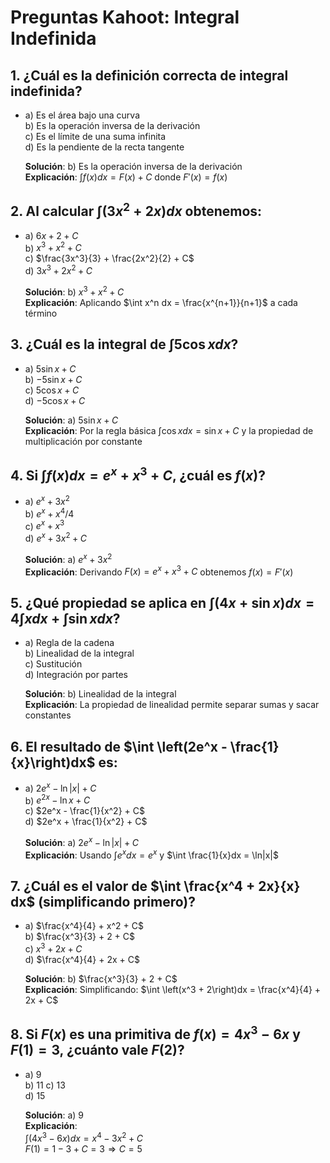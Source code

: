 # Preguntas Kahoot: Integral Indefinida

## 1. ¿Cuál es la definición correcta de integral indefinida?
- a) Es el área bajo una curva  
  b) Es la operación inversa de la derivación  
  c) Es el límite de una suma infinita  
  d) Es la pendiente de la recta tangente  

  **Solución**: b) Es la operación inversa de la derivación  
  **Explicación**: $\int f(x)dx = F(x) + C$ donde $F'(x) = f(x)$

## 2. Al calcular $\int (3x^2 + 2x) dx$ obtenemos:
- a) $6x + 2 + C$  
  b) $x^3 + x^2 + C$  
  c) $\frac{3x^3}{3} + \frac{2x^2}{2} + C$  
  d) $3x^3 + 2x^2 + C$  

  **Solución**: b) $x^3 + x^2 + C$  
  **Explicación**: Aplicando $\int x^n dx = \frac{x^{n+1}}{n+1}$ a cada término

## 3. ¿Cuál es la integral de $\int 5\cos x dx$?
- a) $5\sin x + C$  
  b) $-5\sin x + C$  
  c) $5\cos x + C$  
  d) $-5\cos x + C$  

  **Solución**: a) $5\sin x + C$  
  **Explicación**: Por la regla básica $\int \cos x dx = \sin x + C$ y la propiedad de multiplicación por constante

## 4. Si $\int f(x)dx = e^x + x^3 + C$, ¿cuál es $f(x)$?
- a) $e^x + 3x^2$  
  b) $e^x + x^4/4$  
  c) $e^x + x^3$  
  d) $e^x + 3x^2 + C$  

  **Solución**: a) $e^x + 3x^2$  
  **Explicación**: Derivando $F(x) = e^x + x^3 + C$ obtenemos $f(x) = F'(x)$

## 5. ¿Qué propiedad se aplica en $\int (4x + \sin x)dx = 4\int x dx + \int \sin x dx$?
- a) Regla de la cadena  
  b) Linealidad de la integral  
  c) Sustitución  
  d) Integración por partes  

  **Solución**: b) Linealidad de la integral  
  **Explicación**: La propiedad de linealidad permite separar sumas y sacar constantes

## 6. El resultado de $\int \left(2e^x - \frac{1}{x}\right)dx$ es:
- a) $2e^x - \ln|x| + C$  
  b) $e^{2x} - \ln x + C$  
  c) $2e^x - \frac{1}{x^2} + C$  
  d) $2e^x + \frac{1}{x^2} + C$  

  **Solución**: a) $2e^x - \ln|x| + C$  
  **Explicación**: Usando $\int e^x dx = e^x$ y $\int \frac{1}{x}dx = \ln|x|$

## 7. ¿Cuál es el valor de $\int \frac{x^4 + 2x}{x} dx$ (simplificando primero)?
- a) $\frac{x^4}{4} + x^2 + C$  
  b) $\frac{x^3}{3} + 2 + C$  
  c) $x^3 + 2x + C$  
  d) $\frac{x^4}{4} + 2x + C$  

  **Solución**: b) $\frac{x^3}{3} + 2 + C$  
  **Explicación**: Simplificando: $\int \left(x^3 + 2\right)dx = \frac{x^4}{4} + 2x + C$

## 8. Si $F(x)$ es una primitiva de $f(x) = 4x^3 - 6x$ y $F(1) = 3$, ¿cuánto vale $F(2)$?
- a) 9  
  b) 11 
  c) 13  
  d) 15  

    **Solución**: a) 9  
    **Explicación**:  
    $\int (4x^3 - 6x)dx = x^4 - 3x^2 + C$  
    $F(1) = 1 - 3 + C = 3 \Rightarrow C = 5$  
